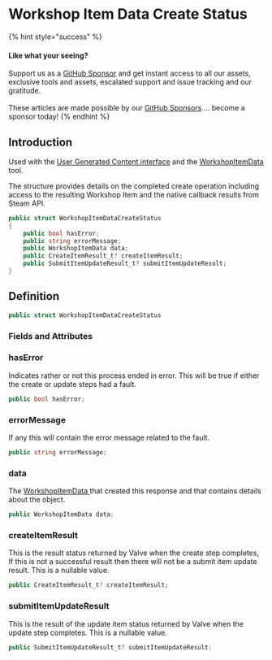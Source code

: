 # Workshop Item Data Create Status

{% hint style="success" %}
#### Like what your seeing?

Support us as a [GitHub Sponsor](../../../become-a-sponsor/) and get instant access to all our assets, exclusive tools and assets, escalated support and issue tracking and our gratitude.\
\
These articles are made possible by our [GitHub Sponsors](../../../become-a-sponsor/) ... become a sponsor today!
{% endhint %}

## Introduction

Used with the [User Generated Content interface](../api/user-generated-content.md#createitem) and the [WorkshopItemData ](../data-layer/workshop-item-data.md)tool.

The structure provides details on the completed create operation including access to the resulting Workshop Item and the native callback results from Steam API.

```csharp
public struct WorkshopItemDataCreateStatus
{
    public bool hasError;
    public string errorMessage;
    public WorkshopItemData data;
    public CreateItemResult_t? createItemResult;
    public SubmitItemUpdateResult_t? submitItemUpdateResult;
}
```

## Definition

```csharp
public struct WorkshopItemDataCreateStatus
```

### Fields and Attributes

### hasError

Indicates rather or not this process ended in error. This will be true if either the create or update steps had a fault.

```csharp
public bool hasError;
```

### errorMessage

If any this will contain the error message related to the fault.

```csharp
public string errorMessage;
```

### data

The [WorkshopItemData ](../data-layer/workshop-item-data.md)that created this response and that contains details about the object.

```csharp
public WorkshopItemData data;
```

### createItemResult

This is the result status returned by Valve when the create step completes, If this is not a successful result then there will not be a submit item update result. This is a nullable value.

```csharp
public CreateItemResult_t? createItemResult;
```

### submitItemUpdateResult

This is the result of the update item status returned by Valve when the update step completes. This is a nullable value.

```csharp
public SubmitItemUpdateResult_t? submitItemUpdateResult;
```
